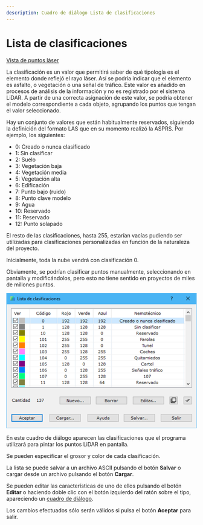 ```yaml
---
description: Cuadro de diálogo Lista de clasificaciones
---
```


# Lista de clasificaciones

[Vista de puntos láser](/mdtopx/fichas-de-herramientas/ficha-de-herramientas-archivos-lidar/vista-de-puntos-laser.md)

La clasificación es un valor que permitirá saber de qué tipología es el elemento donde reflejó el rayo láser. Así se podría indicar que el elemento es asfalto, o vegetación o una señal de tráfico. Este valor es añadido en procesos de análisis de la información y no es registrado por el sistema LiDAR. A partir de una correcta asignación de este valor, se podría obtener el modelo correspondiente a cada objeto, agrupando los puntos que tengan el valor seleccionado.

Hay un conjunto de valores que están habitualmente reservados, siguiendo la definición del formato LAS que en su momento realizó la ASPRS. Por ejemplo, los siguientes:

* 0: Creado o nunca clasificado
* 1: Sin clasificar
* 2: Suelo
* 3: Vegetación baja
* 4: Vegetación media
* 5: Vegetación alta
* 6: Edificación
* 7: Punto bajo (ruido)
* 8: Punto clave modelo
* 9: Agua
* 10: Reservado
* 11: Reservado
* 12: Punto solapado

El resto de las clasificaciones, hasta 255, estarían vacías pudiendo ser utilizadas para clasificaciones personalizadas en función de la naturaleza del proyecto.

Inicialmente, toda la nube vendrá con clasificación 0.

Obviamente, se podrían clasificar puntos manualmente, seleccionando en pantalla y modificándolos, pero esto no tiene sentido en proyectos de miles de millones puntos.

![Cuadro de diálogo Lista de clasificaciones](../../../.gitbook/assets/image-10.png)

En este cuadro de diálogo aparecen las clasificaciones que el programa utilizará para pintar los puntos LiDAR en pantalla.

Se pueden especificar el grosor y color de cada clasificación.

La lista se puede salvar a un archivo ASCII pulsando el botón **Salvar** o cargar desde un archivo pulsando el botón **Cargar**.

Se pueden editar las características de uno de ellos pulsando el botón **Editar** o haciendo doble clic con el botón izquierdo del ratón sobre el tipo, apareciendo un [cuadro de diálogo](../../otras-herramientas/lista-de-codigos/codigo-nuevo.md).

Los cambios efectuados sólo serán válidos si pulsa el botón **Aceptar** para salir.
